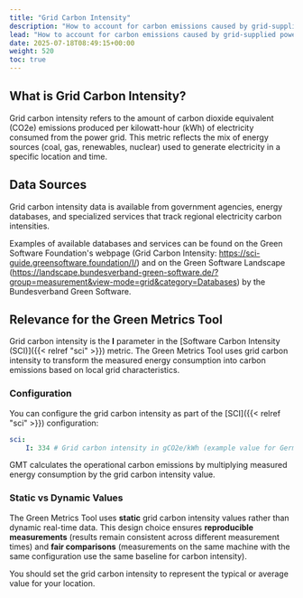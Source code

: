 ```yaml
---
title: "Grid Carbon Intensity"
description: "How to account for carbon emissions caused by grid-supplied power"
lead: "How to account for carbon emissions caused by grid-supplied power"
date: 2025-07-18T08:49:15+00:00
weight: 520
toc: true
---
```


## What is Grid Carbon Intensity?

Grid carbon intensity refers to the amount of carbon dioxide equivalent (CO2e) emissions produced per kilowatt-hour (kWh) of electricity consumed from the power grid. This metric reflects the mix of energy sources (coal, gas, renewables, nuclear) used to generate electricity in a specific location and time.

## Data Sources

Grid carbon intensity data is available from government agencies, energy databases, and specialized services that track regional electricity carbon intensities.

Examples of available databases and services can be found on the Green Software Foundation's webpage (Grid Carbon Intensity: https://sci-guide.greensoftware.foundation/I/) and on the Green Software Landscape (https://landscape.bundesverband-green-software.de/?group=measurement&view-mode=grid&category=Databases) by the Bundesverband Green Software.

## Relevance for the Green Metrics Tool

Grid carbon intensity is the **I** parameter in the [Software Carbon Intensity (SCI)]({{< relref "sci" >}}) metric. The Green Metrics Tool uses grid carbon intensity to transform the measured energy consumption into carbon emissions based on local grid characteristics.

### Configuration

You can configure the grid carbon intensity as part of the [SCI]({{< relref "sci" >}}) configuration:

```yml
sci:
    I: 334 # Grid carbon intensity in gCO2e/kWh (example value for Germany 2024)
```

GMT calculates the operational carbon emissions by multiplying measured energy consumption by the grid carbon intensity value.

### Static vs Dynamic Values

The Green Metrics Tool uses **static** grid carbon intensity values rather than dynamic real-time data. This design choice ensures **reproducible measurements** (results remain consistent across different measurement times) and **fair comparisons** (measurements on the same machine with the same configuration use the same baseline for carbon intensity).

You should set the grid carbon intensity to represent the typical or average value for your location.

